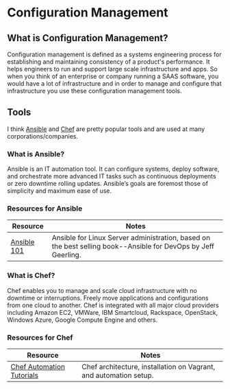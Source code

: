 # Configuration Management

## What is Configuration Management?

Configuration management is defined as a systems engineering process for establishing and maintaining consistency of a product's performance. It helps engineers to run and support large scale infrastructure and apps. So when you think of an enterprise or company running a SAAS software, you would have a lot of infrastructure and in order to manage and configure that infrastructure you use these configuration management tools.

## Tools

I think [Ansible](https://www.ansible.com/) and [Chef](https://www.chef.io/) are pretty popular tools and are used at many corporations/companies.

### What is Ansible?

Ansible is an IT automation tool. It can configure systems, deploy software, and orchestrate more advanced IT tasks such as continuous deployments or zero downtime rolling updates. Ansible’s goals are foremost those of simplicity and maximum ease of use.

### Resources for Ansible

| Resource | Notes |
| --- | ----------- |
| [Ansible 101](https://www.youtube.com/playlist?app=desktop&list=PL2_OBreMn7FqZkvMYt6ATmgC0KAGGJNAN) | Ansible for Linux Server administration, based on the best selling book--Ansible for DevOps by Jeff Geerling. |

### What is Chef?

Chef enables you to manage and scale cloud infrastructure with no downtime or interruptions. Freely move applications and configurations from one cloud to another. Chef is integrated with all major cloud providers including Amazon EC2, VMWare, IBM Smartcloud, Rackspace, OpenStack, Windows Azure, Google Compute Engine and others.


### Resources for Chef
| Resource | Notes |
| --- | ----------- |
| [Chef Automation Tutorials](https://www.youtube.com/watch?v=4aaK2rzzOLc&list=PLsgnv1SN76ILtD3TnVtXpX1hmwjyY9OuT) | Chef architecture, installation on Vagrant, and automation setup. |